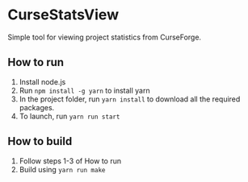 # CurseStatsView
Simple tool for viewing project statistics from CurseForge.

## How to run
1. Install node.js
2. Run `npm install -g yarn` to install yarn
3. In the project folder, run `yarn install` to download all the required packages.
4. To launch, run `yarn run start`
## How to build
1. Follow steps 1-3 of How to run
2. Build using `yarn run make`
